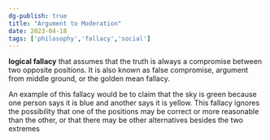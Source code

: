 ```yaml
---
dg-publish: true
title: "Argument to Moderation"
date: 2023-04-18
tags: ['philosophy','fallacy','social']
---
```


**logical fallacy** that assumes that the truth is always a compromise between two opposite positions. It is also known as false compromise, argument from middle ground, or the golden mean fallacy. 

An example of this fallacy would be to claim that the sky is green because one person says it is blue and another says it is yellow. This fallacy ignores the possibility that one of the positions may be correct or more reasonable than the other, or that there may be other alternatives besides the two extremes

